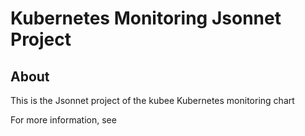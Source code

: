 # Kubernetes Monitoring Jsonnet Project


## About
This is the Jsonnet project of the kubee Kubernetes monitoring chart


For more information, see [](../contrib.md#how-this-project-was-bootstrapped-jsonnet-bootstrap)
